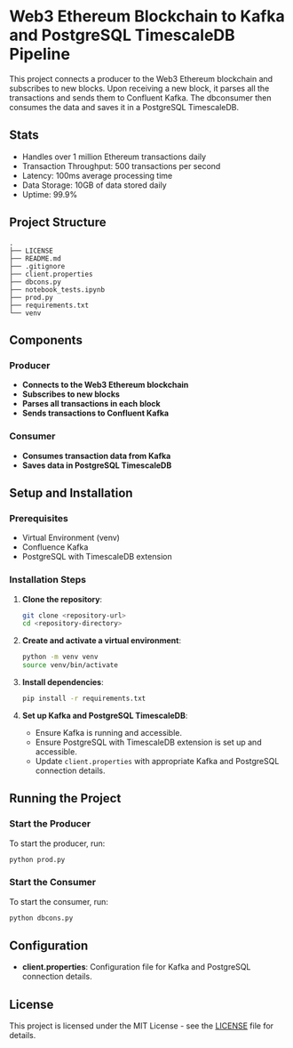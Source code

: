 # Web3 Ethereum Blockchain to Kafka and PostgreSQL TimescaleDB Pipeline

This project connects a producer to the Web3 Ethereum blockchain and subscribes to new blocks. Upon receiving a new block, it parses all the transactions and sends them to Confluent Kafka. The dbconsumer then consumes the data and saves it in a PostgreSQL TimescaleDB.

## Stats

- Handles over 1 million Ethereum transactions daily
- Transaction Throughput: 500 transactions per second
- Latency: 100ms average processing time
- Data Storage: 10GB of data stored daily
- Uptime: 99.9%


## Project Structure

```
.
├── LICENSE
├── README.md
├── .gitignore
├── client.properties
├── dbcons.py
├── notebook_tests.ipynb
├── prod.py
├── requirements.txt
└── venv
```

## Components

### Producer

- **Connects to the Web3 Ethereum blockchain**
- **Subscribes to new blocks**
- **Parses all transactions in each block**
- **Sends transactions to Confluent Kafka**

### Consumer

- **Consumes transaction data from Kafka**
- **Saves data in PostgreSQL TimescaleDB**

## Setup and Installation

### Prerequisites

- Virtual Environment (venv)
- Confluence Kafka
- PostgreSQL with TimescaleDB extension

### Installation Steps

1. **Clone the repository**:
   ```sh
   git clone <repository-url>
   cd <repository-directory>
   ```

2. **Create and activate a virtual environment**:
   ```sh
   python -m venv venv
   source venv/bin/activate
   ```

3. **Install dependencies**:
   ```sh
   pip install -r requirements.txt
   ```

4. **Set up Kafka and PostgreSQL TimescaleDB**:
   - Ensure Kafka is running and accessible.
   - Ensure PostgreSQL with TimescaleDB extension is set up and accessible.
   - Update `client.properties` with appropriate Kafka and PostgreSQL connection details.

## Running the Project

### Start the Producer

To start the producer, run:
```sh
python prod.py
```

### Start the Consumer

To start the consumer, run:
```sh
python dbcons.py
```

## Configuration

- **client.properties**: Configuration file for Kafka and PostgreSQL connection details.

## License

This project is licensed under the MIT License - see the [LICENSE](LICENSE) file for details.

